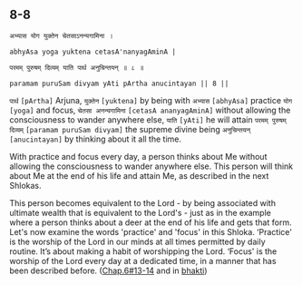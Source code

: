 ## 8-8


```shloka-sa
अभ्यास योग युक्तेन चेतसाऽनन्यगामिना ।
```
```shloka-sa-hk
abhyAsa yoga yuktena cetasA'nanyagAminA |
```
```shloka-sa
परमम् पुरुषम् दिव्यम् याति पार्थ अनुचिन्तयन् ॥ ८ ॥
```
```shloka-sa-hk
paramam puruSam divyam yAti pArtha anucintayan || 8 ||
```

`पार्थ` `[pArtha]` Arjuna, `युक्तेन` `[yuktena]` by being with `अभ्यास` `[abhyAsa]` practice `योग` `[yoga]` and focus, `चेतसा अनन्यगामिना` `[cetasA ananyagAminA]` without allowing the consciousness to wander anywhere else, `याति` `[yAti]` he will attain `परमम् पुरुषम् दिव्यम्` `[paramam puruSam divyam]` the supreme divine being `अनुचिन्तयन्` `[anucintayan]` by thinking about it all the time.

With practice and focus every day, a person thinks about Me without allowing the consciousness to wander anywhere else. This person will think about Me at the end of his life and attain Me, as described in the next Shlokas. 



This person becomes equivalent to the Lord - by being associated with ultimate wealth that is equivalent to the Lord's - just as in the example where a person thinks about a deer at the end of his life and gets that form.
Let's now examine the words 'practice' and 'focus' in this Shloka. 
‘Practice' is the worship of the Lord in our minds at all times permitted by daily routine. It’s about making a habit of worshipping the Lord. ‘Focus' is the worship of the Lord every day at a dedicated time, in a manner that has been described before. ([Chap.6#13-14](_13-14) and in [bhakti](bhakti_a_defn))

